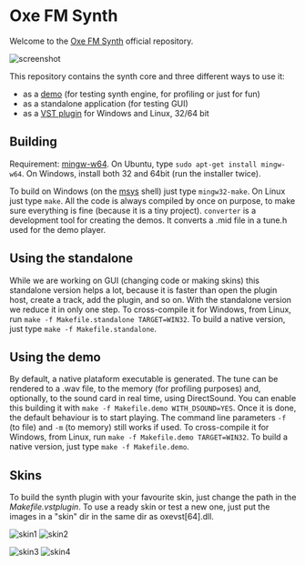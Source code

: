 Oxe FM Synth
============
Welcome to the [Oxe FM Synth](http://www.oxesoft.com/) official repository.

![screenshot](http://www.oxesoft.com/images/screenshot_medium.png)

This repository contains the synth core and three different ways to use it:

- as a [demo](https://en.wikipedia.org/wiki/Demoscene) (for testing synth engine, for profiling or just for fun)
- as a standalone application (for testing GUI)
- as a [VST plugin](https://pt.wikipedia.org/wiki/Virtual_Studio_Technology) for Windows and Linux, 32/64 bit

Building
--------
Requirement: [mingw-w64](http://mingw-w64.org/).
On Ubuntu, type ``sudo apt-get install mingw-w64``.
On Windows, install both 32 and 64bit (run the installer twice).

To build on Windows (on the [msys](https://msysgit.github.io/) shell) just type ``mingw32-make``.
On Linux just type ``make``.
All the code is always compiled by once on purpose, to make sure everything is fine (because it is a tiny project).
``converter`` is a development tool for creating the demos. It converts a .mid file in a tune.h used for the demo player.

Using the standalone
--------------------
While we are working on GUI (changing code or making skins) this standalone version helps a lot,
because it is faster than open the plugin host, create a track, add the plugin, and so on.
With the standalone version we reduce it in only one step.
To cross-compile it for Windows, from Linux, run ``make -f Makefile.standalone TARGET=WIN32``.
To build a native version, just type ``make -f Makefile.standalone``.


Using the demo
--------------
By default, a native plataform executable is generated.
The tune can be rendered to a .wav file, to the memory (for profiling purposes) and, optionally, to the sound card in real time, using DirectSound.
You can enable this building it with ``make -f Makefile.demo WITH_DSOUND=YES``. Once it is done, the default behaviour is to start playing. The command
line parameters ``-f`` (to file) and ``-m`` (to memory) still works if used.
To cross-compile it for Windows, from Linux, run ``make -f Makefile.demo TARGET=WIN32``.
To build a native version, just type ``make -f Makefile.demo``.

Skins
-----
To build the synth plugin with your favourite skin, just change the path in the *Makefile.vstplugin*.
To use a ready skin or test a new one, just put the images in a "skin" dir in the same dir as oxevst[64].dll.

![skin1](http://www.oxesoft.com/wordpress/wp-content/uploads/2015/04/layzer-300x206.png) ![skin2](http://www.oxesoft.com/wordpress/wp-content/uploads/2015/05/tx802-300x207.png) 

![skin3](http://www.oxesoft.com/wordpress/wp-content/uploads/2015/05/snow-300x207.png) ![skin4](http://www.oxesoft.com/wordpress/wp-content/uploads/2015/08/totolitoto-300x208.png)
